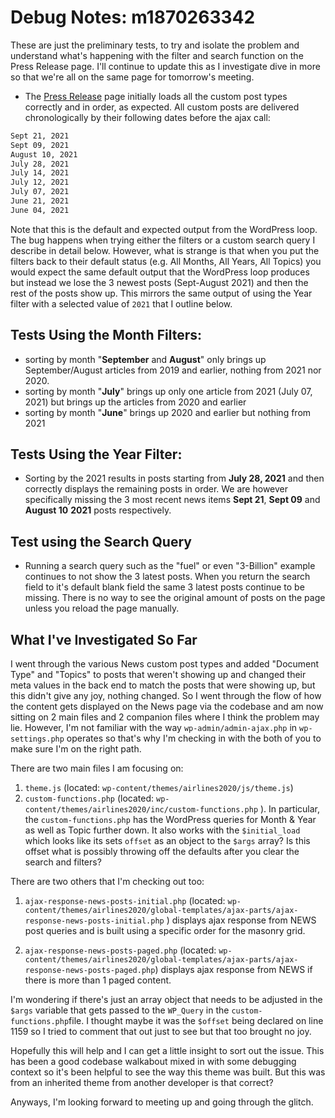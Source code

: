 # Debug Notes: m1870263342

These are just the preliminary tests, to try and isolate the problem and understand what's happening with the filter and search function on the Press Release page. I'll continue to update this as I investigate dive in more so that we're all on the same page for tomorrow's meeting.

- The [Press Release](https://www.airlines.org/news/) page initially loads all the custom post types correctly and in order, as expected. All custom posts are delivered chronologically by their following dates before the ajax call: 

```bash
Sept 21, 2021
Sept 09, 2021
August 10, 2021
July 28, 2021
July 14, 2021
July 12, 2021
July 07, 2021
June 21, 2021
June 04, 2021
```
Note that this is the default and expected output from the WordPress loop. The bug happens when trying either the filters or a custom search query I describe in detail below. However, what is strange is that when you put the filters back to their default status (e.g. All Months, All Years, All Topics) you would expect the same default output that the WordPress loop produces but instead we lose the 3 newest posts (Sept-August 2021) and then the rest of the posts show up. This mirrors the same output of using the Year filter with a selected value of `2021` that I outline below.

## Tests Using the Month Filters:

- sorting by month "**September** and **August**" only brings up September/August articles from 2019 and earlier, nothing from 2021 nor 2020.
- sorting by month "**July**" brings up only one article from 2021 (July 07, 2021) but brings up the articles from 2020 and earlier
- sorting by month "**June**" brings up 2020 and earlier but nothing from 2021

## Tests Using the Year Filter:

- Sorting by the 2021 results in posts starting from **July 28, 2021** and then correctly displays the remaining posts in order. We are however specifically missing the 3 most recent news items **Sept 21**, **Sept 09** and **August 10** **2021** posts respectively.

## Test using the Search Query

- Running a search query such as the "fuel" or even "3-Billion" example continues to not show the 3 latest posts. When you return the search field to it's default blank field the same 3 latest posts continue to be missing. There is no way to see the original amount of posts on the page unless you reload the page manually.



## What I've Investigated So Far

I went through the various News custom post types and added "Document Type" and "Topics" to posts that weren't showing up and changed their meta values in the back end to match the posts that were showing up, but this didn't give any joy, nothing changed. So I went through the flow of how the content gets displayed on the News page via the codebase and am now sitting on 2 main files and 2 companion files where I think the problem may lie. However, I'm not familiar with the way `wp-admin/admin-ajax.php` in `wp-settings.php` operates so that's why I'm checking in with the both of you to make sure I'm on the right path.

There are two main files I am focusing on: 

1.  `theme.js` (located: `wp-content/themes/airlines2020/js/theme.js`) 
2.  `custom-functions.php` (located: `wp-content/themes/airlines2020/inc/custom-functions.php` ). 
   In particular, the `custom-functions.php` has the WordPress queries for Month & Year as well as Topic further down. It also works with the `$initial_load` which looks like its sets `offset` as an object to the `$args` array? Is this offset what is possibly throwing off the defaults after you clear the search and filters?

There are two others that I'm checking out too:

1. `ajax-response-news-posts-initial.php` (located: `wp-content/themes/airlines2020/global-templates/ajax-parts/ajax-response-news-posts-initial.php` ) displays ajax response from NEWS post queries and is built using a specific order for the masonry grid.

2. `ajax-response-news-posts-paged.php` (located: `wp-content/themes/airlines2020/global-templates/ajax-parts/ajax-response-news-posts-paged.php`) displays ajax response from NEWS if there is more than 1 paged content.

I'm wondering if there's just an array object that needs to be adjusted in the `$args` variable that gets passed to the `WP_Query` in the `custom-functions.php`file. I thought maybe it was the `$offset` being declared on line 1159 so I tried to comment that out just to see but that too brought no joy. 

Hopefully this will help and I can get a little insight to sort out the issue. This has been a good codebase walkabout mixed in with some debugging context so it's been helpful to see the way this theme was built. But this was from an inherited theme from another developer is that correct?

Anyways, I'm looking forward to meeting up and going through the glitch.

